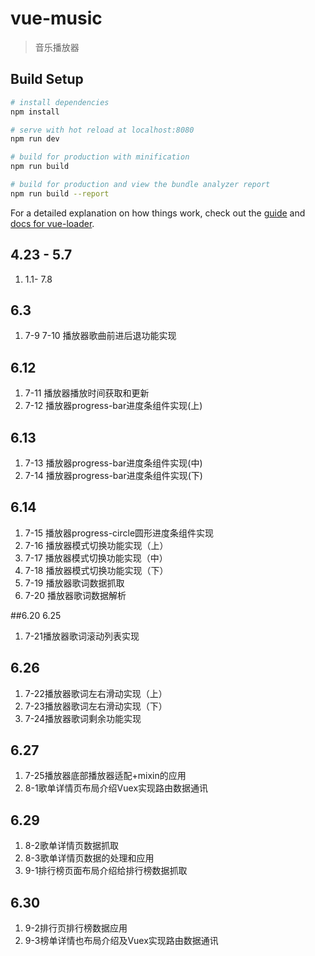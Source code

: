 # vue-music

> 音乐播放器

## Build Setup

``` bash
# install dependencies
npm install

# serve with hot reload at localhost:8080
npm run dev

# build for production with minification
npm run build

# build for production and view the bundle analyzer report
npm run build --report
```

For a detailed explanation on how things work, check out the [guide](http://vuejs-templates.github.io/webpack/) and [docs for vue-loader](http://vuejs.github.io/vue-loader).

## 4.23 - 5.7
1. 1.1- 7.8
## 6.3

1. 7-9 7-10 播放器歌曲前进后退功能实现
## 6.12

1. 7-11 播放器播放时间获取和更新
2. 7-12 播放器progress-bar进度条组件实现(上)

## 6.13

1. 7-13 播放器progress-bar进度条组件实现(中)
2. 7-14 播放器progress-bar进度条组件实现(下)

## 6.14

1. 7-15 播放器progress-circle圆形进度条组件实现
2. 7-16 播放器模式切换功能实现（上）
3. 7-17 播放器模式切换功能实现（中）
4. 7-18 播放器模式切换功能实现（下）
5. 7-19 播放器歌词数据抓取
6. 7-20 播放器歌词数据解析

##6.20 6.25
1. 7-21播放器歌词滚动列表实现

## 6.26
1. 7-22播放器歌词左右滑动实现（上）
2. 7-23播放器歌词左右滑动实现（下）
3. 7-24播放器歌词剩余功能实现

## 6.27
1. 7-25播放器底部播放器适配+mixin的应用
2. 8-1歌单详情页布局介绍Vuex实现路由数据通讯

## 6.29
1. 8-2歌单详情页数据抓取
2. 8-3歌单详情页数据的处理和应用
3. 9-1排行榜页面布局介绍给排行榜数据抓取

## 6.30 
1. 9-2排行页排行榜数据应用
2. 9-3榜单详情也布局介绍及Vuex实现路由数据通讯